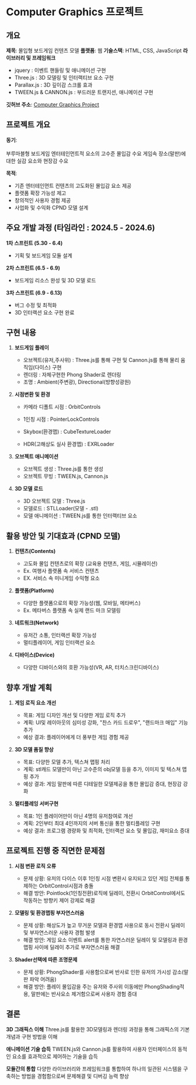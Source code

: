 # Computer Graphics 프로젝트

## 개요

**제목**: 몰입형 보드게임 컨텐츠 모델
**플랫폼**: 웹
**기술스택**: HTML, CSS, JavaScript
**라이브러리 및 프레임워크**
  - jquery : 이벤트 핸들링 및 애니메이션 구현
  - Three.js : 3D 모델링 및 인터랙티브 요소 구현
  - Parallax.js : 3D 깊이감 스크롤 효과
  - TWEEN.js & CANNON.js : 부드러운 트랜지션, 애니메이션 구현

**깃허브 주소**: [Computer Graphics Project](https://github.com/Sean-Kim831/2024_Graphics_Project)

## 프로젝트 개요

**동기**: <br><br>
부루마블형 보드게임 엔터테인먼트적 요소의 고수준 몰입감 수요
게임속 장소(말판)에 대한 실감 요소와 현장감 수요

**목적**:  
- 기존 엔터테인먼트 컨텐츠의 고도화된 몰입감 요소 제공
- 플랫폼 확장 가능성 제고
- 창의적인 사용자 경험 제공
- 사업화 및 수익화 CPND 모델 설계

## 주요 개발 과정 (타임라인 : 2024.5 - 2024.6)

**1차 스프린트 (5.30 - 6.4)**  
   - 기획 및 보드게임 모듈 설계

**2차 스프린트 (6.5 - 6.9)**  
   - 보드게임 리소스 완성 및 3D 모델 로드

**3차 스프린트 (6.9 - 6.13)**  
   - 버그 수정 및 최적화
   - 3D 인터랙션 요소 구현 완료

## 구현 내용

1. **보드게임 플레이**  
   - 오브젝트(유저,주사위) : Three.js를 통해 구현 및 Cannon.js를 통해 물리 움직임(다이스) 구현
   - 렌더링 : 자체구현한 Phong Shader로 렌더링
   - 조명 : Ambient(주변광), Directional(방향성광원)

2. **시점변환 및 환경**  
   - 카메라 디폴트 시점 : OrbitControls
   - 1인칭 시점 : PointerLockControls
  
   - Skybox(환경맵) : CubeTextureLoader
   - HDR(고해상도 실사 환경맵) : EXRLoader

3. **오브젝트 애니메이션**  
   - 오브젝트 생성 : Three.js를 통한 생성
   - 오브젝트 무빙 : TWEEN.js, Cannon.js

4. **3D 모델 로드**  
   - 3D 오브젝트 모델 : Three.js
   - 모델로드 : STLLoader(모델 - .stl)
   - 모델 애니메이션 : TWEEN.js를 통한 인터랙티브 요소



## 활용 방안 및 기대효과 (CPND 모델)

1. **컨텐츠(Contents)**  
   - 고도화 몰입 컨텐츠로의 확장 (교육용 컨탠츠, 게임, 시뮬레이션)
   - Ex. 여행사 플랫폼 속 서비스 컨텐츠
   - EX. 서비스 속 미니게임 수익형 요소
   
2. **플랫폼(Platform)**  
   - 다양한 플랫폼으로의 확장 가능성(웹, 모바일, 메타버스)
   - Ex. 메타버스 플랫폼 속 실제 랜드 마크 모델링

3. **네트워크(Network)**  
   - 유저간 소통, 인터랙션 확장 가능성
   - 멀티플레이어, 게임 인터랙션 요소

4. **디바이스(Device)**  
   - 다양한 디바이스와의 호환 가능성(VR, AR, 터치스크린디바이스)
  
## 향후 개발 계획

1. **게임 로직 요소 개선**  
   - 목표: 게임 디자인 개선 및 다양한 게임 로직 추가
   - 계획: UI및 레이아웃의 심미성 강화, "찬스 카드 드로우", "랜드마크 매입" 기능 추가 
   - 예상 결과: 플레이어에게 더 풍부한 게임 경험 제공

2. **3D 모델 품질 향상**  
   - 목표: 다양한 모델 추가, 텍스쳐 맵핑 처리
   - 계획: stl캐드 모델만이 아닌 고수준의 obj모델 등을 추가, 이미지 및 텍스쳐 맵핑 추가
   - 예상 결과: 게임 말판에 따른 디테일한 모델제공을 통한 몰입감 증대, 현장감 강화

3. **멀티플레잉 서버구현**  
   - 목표: 1인 플레이어만이 아닌 4명의 유저참여로 개선
   - 계획: 2인부터 최대 4인까지의 서버 통신을 통한 멀티플레잉 구현
   - 예상 결과: 프로그램 경량화 및 최적화, 인터랙션 요소 및 몰입감, 재미요소 증대

## 프로젝트 진행 중 직면한 문제점

1. **시점 변환 로직 오류**  
   - 문제 상황: 유저의 다이스 이후 1인칭 시점 변환시 유지되고 있던 게임 전체를 통제하는 OrbitControl시점과 충돌
   - 해결 방안: Pointlock(1인칭전환)로직에 딜레이, 전환시 OrbitControl에서도 작동하는 방향키 제어 강제로 해결

2. **모델링 및 환경맵핑 부자연스러움**  
   - 문제 상황: 해상도가 높고 무거운 모델과 환경맵 사용으로 동시 전환시 딜레이 및 부자연스러운 사용자 경험 발생
   - 해결 방안: 게임 요소 이벤트 alert를 통한 자연스러운 딜레이 및 모델링과 환경맵핑 사이에 딜레이 추가로 부자연스러움 해결

3. **Shader선택에 따른 조명문제**  
   - 문제 상황: PhongShader를 사용함으로써 반사로 인한 유저의 가시성 감소(말판 파악 어려움)
   - 해결 방안: 플레이 몰입감을 주는 유저와 주사위 이동에만 PhongShading적용, 말판에는 반사요소 제거함으로써 사용자 경험 증대

## 결론

**3D 그래픽스 이해**
Three.js를 활용한 3D모델링과 렌더링 과정을 통해 그래픽스의 기본 개념과 구현 방법을 이해

**애니메이션 기술 습득**
TWEEN.js와 Cannon.js를 활용하여 사용자 인터페이스의 동적인 요소를 효과적으로 제어하는 기술을 습득

**모듈간의 통합**
다양한 라이브러리와 프레임워크를 통합하여 하나의 일관된 시스템을 구축하는 방법을 경험함으로써 문제해결 및 디버깅 능력 향상 


